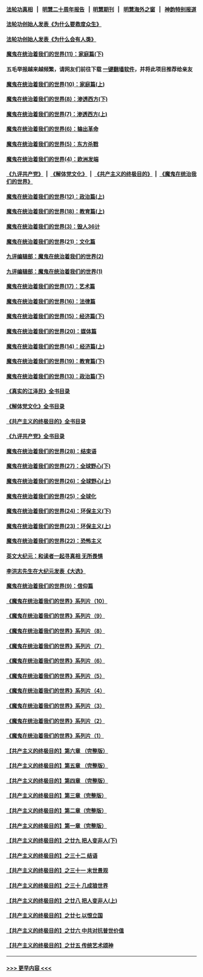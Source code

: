 #### [法轮功真相](https://github.com/gfw-breaker/truth/blob/master/README.md?t=0) &nbsp;&nbsp;|&nbsp;&nbsp; [明慧二十周年报告](https://github.com/gfw-breaker/mh-reports/blob/master/README.md?t=0) &nbsp;&nbsp;|&nbsp;&nbsp;[明慧期刊](https://github.com/gfw-breaker/mh-qikan) &nbsp;&nbsp;|&nbsp;&nbsp; [明慧海外之窗](https://github.com/gfw-breaker/mh-news/blob/master/README.md?t=0) &nbsp;&nbsp;|&nbsp;&nbsp; [神韵特别报道](https://github.com/gfw-breaker/mh-news/blob/master/shenyun.md?t=0)
#### [法轮功创始人发表《为什么要救度众生》](../pages/nsc422/n13975246.md?t=04280043) 
#### [法轮功创始人发表《为什么会有人类》](../pages/nsc422/n13912117.md?t=04280043) 
#### [魔鬼在统治着我们的世界(11)：家庭篇(下)](../pages/nsc422/n10440961.md?t=04280043) 
#### 五毛举报越来越频繁，请网友们前往下载 [一键翻墙软件](https://github.com/gfw-breaker/ssr-accounts)，并将此项目推荐给亲友
#### [魔鬼在统治着我们的世界(10)：家庭篇(上)](../pages/nsc422/n10435448.md?t=04280043) 
#### [魔鬼在统治着我们的世界(8)：渗透西方(下)](../pages/nsc422/n10429603.md?t=04280043) 
#### [魔鬼在统治着我们的世界(7)：渗透西方(上)](../pages/nsc422/n10426013.md?t=04280043) 
#### [魔鬼在统治着我们的世界(6)：输出革命](../pages/nsc422/n10421536.md?t=04280043) 
#### [魔鬼在统治着我们的世界(5)：东方杀戮](../pages/nsc422/n10417707.md?t=04280043) 
#### [魔鬼在统治着我们的世界(4)：欧洲发端](../pages/nsc422/n10414890.md?t=04280043) 
#### [《九评共产党》](https://github.com/begood0513/9ping.md/blob/master/README.md) &nbsp;|&nbsp; [《解体党文化》](../../../../jtdwh.md/blob/master/README.md)  &nbsp;|&nbsp; [《共产主义的终极目的》](../../../../gczydzjmd.md/blob/master/README.md) &nbsp;|&nbsp; [《魔鬼在统治我们的世界》](../../../../mgztzwmdsj.md/blob/master/README.md) 
#### [魔鬼在统治着我们的世界(12)：政治篇(上)](../pages/nsc422/n10444576.md?t=04280043) 
#### [魔鬼在统治着我们的世界(18)：教育篇(上)](../pages/nsc422/n10526970.md?t=04280043) 
#### [魔鬼在统治着我们的世界(3)：毁人36计](../pages/nsc422/n10411583.md?t=04280043) 
#### [魔鬼在统治着我们的世界(21)：文化篇](../pages/nsc422/n10597706.md?t=04280043) 
#### [九评编辑部：魔鬼在统治着我们的世界(2)](../pages/nsc422/n10410036.md?t=04280043) 
#### [九评编辑部：魔鬼在统治着我们的世界(1)](../pages/nsc422/n10406825.md?t=04280043) 
#### [魔鬼在统治着我们的世界(17)：艺术篇](../pages/nsc422/n10499093.md?t=04280043) 
#### [魔鬼在统治着我们的世界(16)：法律篇](../pages/nsc422/n10485969.md?t=04280043) 
#### [魔鬼在统治着我们的世界(15)：经济篇(下)](../pages/nsc422/n10469975.md?t=04280043) 
#### [魔鬼在统治着我们的世界(20)：媒体篇](../pages/nsc422/n10586579.md?t=04280043) 
#### [魔鬼在统治着我们的世界(14)：经济篇(上)](../pages/nsc422/n10457370.md?t=04280043) 
#### [魔鬼在统治着我们的世界(19)：教育篇(下)](../pages/nsc422/n10564808.md?t=04280043) 
#### [魔鬼在统治着我们的世界(13)：政治篇(下)](../pages/nsc422/n10448270.md?t=04280043) 
#### [《真实的江泽民》全书目录](../pages/nsc422/n13721399.md?t=04280043) 
#### [《解体党文化》全书目录](../pages/nsc422/n13721157.md?t=04280043) 
#### [《共产主义的终极目的》全书目录](../pages/nsc422/n13721048.md?t=04280043) 
#### [《九评共产党》全书目录](../pages/nsc422/n13708085.md?t=04280043) 
#### [魔鬼在统治着我们的世界(28)：结束语](../pages/nsc422/n10936246.md?t=04280043) 
#### [魔鬼在统治着我们的世界(27)：全球野心(下)](../pages/nsc422/n10928319.md?t=04280043) 
#### [魔鬼在统治着我们的世界(26)：全球野心(上)](../pages/nsc422/n10900318.md?t=04280043) 
#### [魔鬼在统治着我们的世界(25)：全球化](../pages/nsc422/n10788205.md?t=04280043) 
#### [魔鬼在统治着我们的世界(24)：环保主义(下)](../pages/nsc422/n10695307.md?t=04280043) 
#### [魔鬼在统治着我们的世界(23)：环保主义(上)](../pages/nsc422/n10688613.md?t=04280043) 
#### [魔鬼在统治着我们的世界(22)：恐怖主义](../pages/nsc422/n10614727.md?t=04280043) 
#### [英文大纪元：和读者一起寻真相 无所畏惧](../pages/nsc422/n12542027.md?t=04280043) 
#### [李洪志先生在大纪元发表《大选》](../pages/nsc422/n12534746.md?t=04280043) 
#### [魔鬼在统治着我们的世界(9)：信仰篇](../pages/nsc422/n10432159.md?t=04280043) 
#### [《魔鬼在统治着我们的世界》系列片（10）](../pages/nsc422/n12292670.md?t=04280043) 
#### [《魔鬼在统治着我们的世界》系列片（9）](../pages/nsc422/n12290859.md?t=04280043) 
#### [《魔鬼在统治着我们的世界》系列片（8）](../pages/nsc422/n12287445.md?t=04280043) 
#### [《魔鬼在统治着我们的世界》系列片（7）](../pages/nsc422/n12283425.md?t=04280043) 
#### [《魔鬼在统治着我们的世界》系列片（6）](../pages/nsc422/n12282314.md?t=04280043) 
#### [《魔鬼在统治着我们的世界》系列片（5）](../pages/nsc422/n12281419.md?t=04280043) 
#### [《魔鬼在统治着我们的世界》系列片（4）](../pages/nsc422/n12274024.md?t=04280043) 
#### [《魔鬼在统治着我们的世界》系列片（3）](../pages/nsc422/n12271322.md?t=04280043) 
#### [《魔鬼在统治着我们的世界》系列片（2）](../pages/nsc422/n12269049.md?t=04280043) 
#### [《魔鬼在统治着我们的世界》系列片（1）](../pages/nsc422/n12267575.md?t=04280043) 
#### [【共产主义的终极目的】第六章 （完整版）](../pages/nsc422/n11428913.md?t=04280043) 
#### [【共产主义的终极目的】第五章 （完整版）](../pages/nsc422/n11428912.md?t=04280043) 
#### [【共产主义的终极目的】第四章 （完整版）](../pages/nsc422/n11428907.md?t=04280043) 
#### [【共产主义的终极目的】第三章（完整版）](../pages/nsc422/n11428848.md?t=04280043) 
#### [【共产主义的终极目的】第二章（完整版）](../pages/nsc422/n11428831.md?t=04280043) 
#### [【共产主义的终极目的】第一章（完整版）](../pages/nsc422/n11417651.md?t=04280043) 
#### [【共产主义的终极目的】之廿九 把人变非人(下)](../pages/nsc422/n11344140.md?t=04280043) 
#### [【共产主义的终极目的】之三十二 结语](../pages/nsc422/n11360535.md?t=04280043) 
#### [【共产主义的终极目的】之三十一 末世景观](../pages/nsc422/n11351129.md?t=04280043) 
#### [【共产主义的终极目的】之三十 几成狼世界](../pages/nsc422/n11348280.md?t=04280043) 
#### [【共产主义的终极目的】之廿八 把人变非人(上)](../pages/nsc422/n11340492.md?t=04280043) 
#### [【共产主义的终极目的】之廿七 以恨立国](../pages/nsc422/n11336944.md?t=04280043) 
#### [【共产主义的终极目的】之廿六 中共对抗普世价值](../pages/nsc422/n11324785.md?t=04280043) 
#### [【共产主义的终极目的】之廿五 传统艺术颂神](../pages/nsc422/n11296396.md?t=04280043) 

----
#### [ >>> 更早内容 <<< ](../indexes/nsc422-earlier.md)
